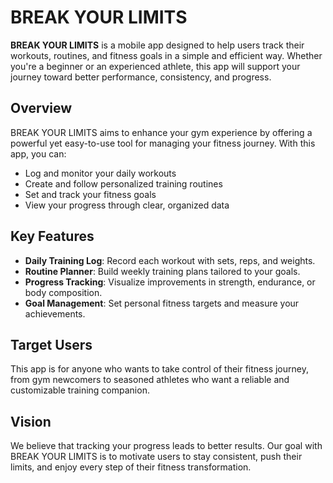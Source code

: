 # BREAK YOUR LIMITS

**BREAK YOUR LIMITS** is a mobile app designed to help users track their workouts, routines, and fitness goals in a simple and efficient way. Whether you're a beginner or an experienced athlete, this app will support your journey toward better performance, consistency, and progress.

## Overview

BREAK YOUR LIMITS aims to enhance your gym experience by offering a powerful yet easy-to-use tool for managing your fitness journey. With this app, you can:

* Log and monitor your daily workouts
* Create and follow personalized training routines
* Set and track your fitness goals
* View your progress through clear, organized data

## Key Features

* **Daily Training Log**: Record each workout with sets, reps, and weights.
* **Routine Planner**: Build weekly training plans tailored to your goals.
* **Progress Tracking**: Visualize improvements in strength, endurance, or body composition.
* **Goal Management**: Set personal fitness targets and measure your achievements.

## Target Users

This app is for anyone who wants to take control of their fitness journey, from gym newcomers to seasoned athletes who want a reliable and customizable training companion.

## Vision

We believe that tracking your progress leads to better results. Our goal with BREAK YOUR LIMITS is to motivate users to stay consistent, push their limits, and enjoy every step of their fitness transformation.